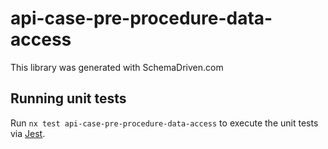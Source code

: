 
# api-case-pre-procedure-data-access

This library was generated with SchemaDriven.com

## Running unit tests

Run `nx test api-case-pre-procedure-data-access` to execute the unit tests via [Jest](https://jestjs.io).

